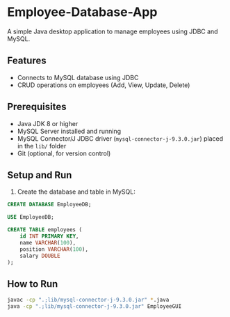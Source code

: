# Employee-Database-App

A simple Java desktop application to manage employees using JDBC and MySQL.

## Features

- Connects to MySQL database using JDBC
- CRUD operations on employees (Add, View, Update, Delete)

## Prerequisites

- Java JDK 8 or higher
- MySQL Server installed and running
- MySQL Connector/J JDBC driver (`mysql-connector-j-9.3.0.jar`) placed in the `lib/` folder
- Git (optional, for version control)

## Setup and Run

1. Create the database and table in MySQL:

```sql
CREATE DATABASE EmployeeDB;

USE EmployeeDB;

CREATE TABLE employees (
    id INT PRIMARY KEY,
    name VARCHAR(100),
    position VARCHAR(100),
    salary DOUBLE
);
```
## How to Run
 ```bash
 javac -cp ".;lib/mysql-connector-j-9.3.0.jar" *.java
 java -cp ".;lib/mysql-connector-j-9.3.0.jar" EmployeeGUI
 ```
